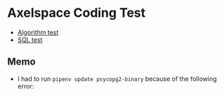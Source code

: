 # Axelspace Coding Test

- [Algorithm test](./algorithm-test/)
- [SQL test](./sql-test/)

## Memo

- I had to run `pipenv update psycopg2-binary` because of the following error:
